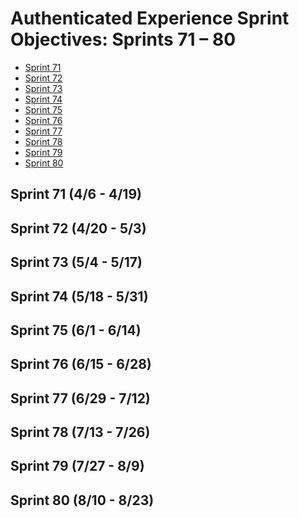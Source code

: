# Authenticated Experience Sprint Objectives: Sprints 71 – 80

- [Sprint 71]()
- [Sprint 72]()
- [Sprint 73]()
- [Sprint 74]()
- [Sprint 75]()
- [Sprint 76]()
- [Sprint 77]()
- [Sprint 78]()
- [Sprint 79]()
- [Sprint 80]()

## Sprint 71 (4/6 - 4/19) 

## Sprint 72 (4/20 - 5/3)

## Sprint 73 (5/4 - 5/17)

## Sprint 74 (5/18 - 5/31)

## Sprint 75 (6/1 - 6/14)

## Sprint 76 (6/15 - 6/28)

## Sprint 77 (6/29 - 7/12)

## Sprint 78 (7/13 - 7/26)

## Sprint 79 (7/27 - 8/9)

## Sprint 80 (8/10 - 8/23)
